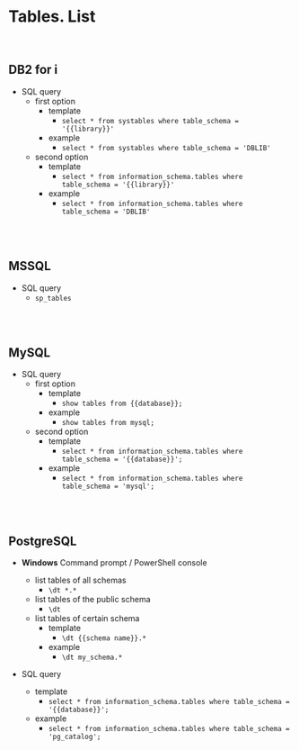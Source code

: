 # Tables. List
<br />

## DB2 for i

* SQL query
    * first option
        * template
            * `select * from systables where table_schema = '{{library}}'`
        * example
            * `select * from systables where table_schema = 'DBLIB'`
    * second option
        * template
            * `select * from information_schema.tables where table_schema = '{{library}}'`
        * example
            * `select * from information_schema.tables where table_schema = 'DBLIB'`
<br />
<br />

## MSSQL

* SQL query
    * `sp_tables`
<br />
<br />

## MySQL

* SQL query
    * first option
        * template
            * `show tables from {{database}};`
        * example
            * `show tables from mysql;`
    * second option
        * template
            * `select * from information_schema.tables where table_schema = '{{database}}';`
        * example
            * `select * from information_schema.tables where table_schema = 'mysql';`
<br />
<br />

## PostgreSQL

* **Windows** Command prompt / PowerShell console
    * list tables of all schemas
         * `\dt *.*`
    * list tables of the public schema
        * `\dt `
    * list tables of certain schema
        * template
            * `\dt {{schema name}}.*`
        * example
            * `\dt my_schema.*`

* SQL query
    * template
        * `select * from information_schema.tables where table_schema = '{{database}}';`
    * example
        * `select * from information_schema.tables where table_schema = 'pg_catalog';`
